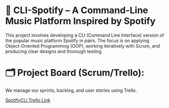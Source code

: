# 🎵 CLI-Spotify – A Command-Line Music Platform Inspired by Spotify

This project involves developing a CLI (Command Line Interface) version of the popular music platform Spotify in pairs. The focus is on applying Object-Oriented Programming (OOP), working iteratively with Scrum, and producing clear designs and thorough testing.

# 🗂️ Project Board (Scrum/Trello):
We manage our sprints, backlog, and user stories using Trello.

[SpotifyCLI Trello Link](https://trello.com/invite/b/681c8e9a7530451e1251080f/ATTI1bb56ec0e4192e742dde47c756b2ee9a6574577F/oop-4-spotifycli)
